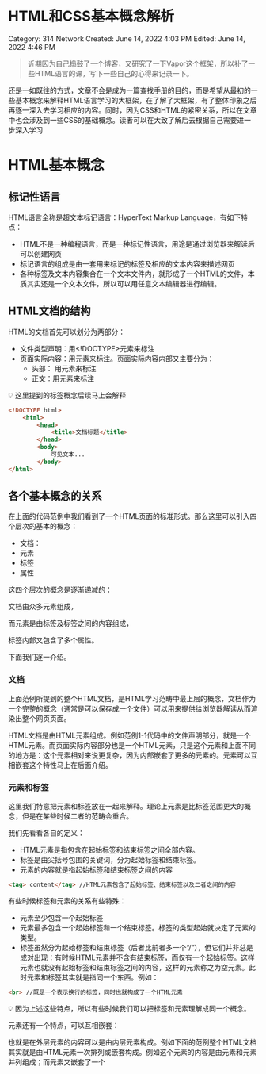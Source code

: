 # HTML和CSS基本概念解析

Category: 314 Network
Created: June 14, 2022 4:03 PM
Edited: June 14, 2022 4:46 PM

> 近期因为自己捣鼓了一个博客，又研究了一下Vapor这个框架，所以补了一些HTML语言的课，写下一些自己的心得来记录一下。
> 

还是一如既往的方式，文章不会是成为一篇查找手册的目的，而是希望从最初的一些基本概念来解释HTML语言学习的大框架，在了解了大框架，有了整体印象之后再逐一深入去学习相应的内容。同时，因为CSS和HTML的紧密关系，所以在文章中也会涉及到一些CSS的基础概念。读者可以在大致了解后去根据自己需要进一步深入学习

# HTML基本概念

## 标记性语言

HTML语言全称是超文本标记语言：HyperText Markup Language，有如下特点：

- HTML不是一种编程语言，而是一种标记性语言，用途是通过浏览器来解读后可以创建网页
- 标记语言的组成是由一套用来标记的标签及相应的文本内容来描述网页
- 各种标签及文本内容集合在一个文本文件内，就形成了一个HTML的文件，本质其实还是一个文本文件，所以可以用任意文本编辑器进行编辑。

## HTML文档的结构

HTML的文档首先可以划分为两部分：

- 文件类型声明：用<!DOCTYPE>元素来标注
- 页面实际内容：用<html>元素来标注。页面实际内容内部又主要分为：
    - 头部： 用<head>元素来标注
    - 正文：用<body>元素来标注

<aside>
💡 这里提到的标签概念后续马上会解释

</aside>

```html
<!DOCTYPE html>
	<html>
		<head>
			<title>文档标题</title>
		</head>
		<body>
			可见文本...
		</body>
</html>
```

## 各个基本概念的关系

在上面的代码范例中我们看到了一个HTML页面的标准形式。那么这里可以引入四个层次的基本的概念：

- 文档：
- 元素
- 标签
- 属性

这四个层次的概念是逐渐递减的：

文档由众多元素组成，

而元素是由标签及标签之间的内容组成，

标签内部又包含了多个属性。

下面我们逐一介绍。

### 文档

上面范例所提到的整个HTML文档，是HTML学习范畴中最上层的概念，文档作为一个完整的概念（通常是可以保存成一个文件）可以用来提供给浏览器解读从而渲染出整个网页页面。

HTML文档是由HTML元素组成。例如范例1-1代码中的文件声明部分，就是一个HTML元素。而页面实际内容部分也是一个HTML元素，只是这个元素和上面不同的地方是：这个元素相对来说更复杂，因为内部嵌套了更多的元素的。元素可以互相嵌套这个特性马上在后面介绍。

### 元素和标签

这里我们特意把元素和标签放在一起来解释。理论上元素是比标签范围更大的概念，但是在某些时候二者的范畴会重合。

我们先看看各自的定义：

- HTML元素是指包含在起始标签和结束标签之间全部内容。
- 标签是由尖括号包围的关键词，分为起始标签和结束标签。
- 元素的内容就是指起始标签和结束标签之间的内容

```html
<tag> content</tag> //HTML元素包含了起始标签、结束标签以及二者之间的内容
```

有些时候标签和元素的关系有些特殊：

- 元素至少包含一个起始标签
- 元素最多包含一个起始标签和一个结束标签。标签的类型起始就决定了元素的类型。
- 标签虽然分为起始标签和结束标签（后者比前者多一个“/”），但它们并非总是成对出现：有时候HTML元素并不含有结束标签，而仅有一个起始标签。这样元素也就没有起始标签和结束标签之间的内容，这样的元素称之为空元素。此时元素和标签其实就是指同一个东西。例如：

```html
<br> //既是一个表示换行的标签，同时也就构成了一个HTML元素
```

<aside>
💡 因为上述这些特点，所以有些时候我们可以把标签和元素理解成同一个概念。

</aside>

元素还有一个特点，可以互相嵌套：

也就是在外层元素的内容可以是由内层元素构成。例如下面的范例整个HTML文档其实就是由HTML元素一次排列或嵌套构成。例如<html>这个元素的内容是由<head>元素和<body>元素并列组成；而<head>元素又嵌套了一个<title>元素，或者说这个<title>元素恰好就构成了<head>元素的内容。

```html
<!DOCTYPE html>
	<html>
		<head>
			<title>文档标题</title>
		</head>
		<body>
			可见文本...
		</body>
</html>
```

正是元素的嵌套，使得我们可以写出更加复杂的HTML页面。但无论页面多复杂，都能分解成一个个曾经的元素。

### 属性

我们可以在HTML元素里设置属性，通过属性的设置可以让元素附加更多的信息，从而使得元素更具有个性。

- 属性的添加方式是在HTML元素内的起始标签内部进行描述。
- 属性总是一名称/值对的形式出现
- 属性内部的值可能是一组用分号分割的键值阵列来描述更多的内容

```html
<a href="http://www.runoob.com">这是一个链接</a> //属性的添加在起始标签中
<p style="font-family:arial;color:red;font-size:20px;">一个段落。</p> //属性值是一个键值序列
```

从以上几个重要概念及其相互关系我们不难看出：

- 一个复杂的Web页面其实就是由一个HTML页面所包含的各个标记来描述；
- 各种属性的设定丰富了标签的内容；
- 不同的标签类型及其包含的内容又共同组成了相应类型的HTML元素；

各式各样HTML元素通过排列和嵌套，就构成了内容丰富的HTML页面，从而由浏览器解释后生成了多姿多彩的网页页面。鉴于元素和标签很多时候可以简单的将二者看作是同一个概念，所以对于HTML语言而言，最核心的两个概念就是元素和属性了。弄明白了这两个概念及其用法，也就掌握了HTML语言的核心。

# CSS的基本概念

我们通过HTML语言里的元素和属性的应用，来构成了HTML文档的内容结构的描述。为了让网页视觉上变得更美观，或者说如何让组织好内容通过一定的视觉形式展现出来，这就需要CSS的作用了。

简单来说，CSS作用就是描述如何将HTML文档中组织的内容用何种视觉效果展示出来。CSS本身也通过HTML元素或属性的形式作为HTML文档的一部分而存在。

## 在一个HTML文档中使用CSS有三种形式：

### 内联样式

在HTML元素中使用"style" 属性来设定CSS，这里的CSS的设定仅仅影响这个HTML元素

```html
<p style="font-family:arial;color:red;font-size:20px;">一个段落。</p>
```

### 内部样式表

在HTML文档头部 <head> 区域使用<style> 元素来定义CSS。这种做法可以看作对于整个HTML文档设置了一个全局的CSS设定，将影响文档中相应所有的元素。

但是这种全局CSS样式的优先级没有内联CSS高，所以元素会以内联CSS设定为准，内部样式表设定的全局CSS可能对于一些元素并没有效果

```html
<head>
	<style type="text/css">
		body {background-color:yellow;} //包含的CSS描述语言
		p {color:blue;}
	</style>
</head>
```

### 外部引用

通过在HTML文档的<head>元素里设置一个<link>元素来指向文档之外的一个CSS文件， 从而使用外部 CSS 文件来样式化这个HTML文档。这其实是比较好的方式。能够最大限度做到web网页的内容和样式分开。当样式需要被应用到很多页面的时候，外部样式表将是理想的选择。使用外部样式表，你就可以通过更改一个文件来改变整个站点的外观。

```html
<head>
	<link rel="stylesheet" type="text/css" href="mystyle.css"> //指向外部的CSS描述语言文件
</head>
```

从这三种CSS的形式，我们不难看出其作用范围和修改方式的区别。比较推荐的是最后一种：外部引用。值得研究和应用的是Bootstrap。

# 小结

上述内容里介绍里HTML语言的基本概念，元素和属性是编写HTML文档中最重要的两个关键内容点。在了解了HTML文档编写的基本框架后，下一步就可以深入了解各个元素和属性的使用规则（这些规则有一定的相似性，容易理解），并将其合理组合起来，再通过设置好CSS样式文件，就能写出相对复杂满足自己需求的HTML文档了。